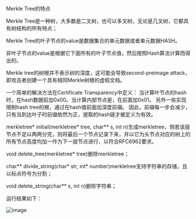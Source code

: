 Merkle Tree的特点

Merkle Tree是一种树，大多数是二叉树，也可以多叉树，无论是几叉树，它都具有树结构的所有特点；

Merkle Tree的叶子节点的value是数据集合的单元数据或者单元数据HASH。

非叶子节点的value是根据它下面所有的叶子节点值，然后按照Hash算法计算而得出的。

Merkle tree的树根并不表示树的深度，这可能会导致second-preimage attack，即攻击者创建一个具有相同Merkle树根的虚假文档。

一个简单的解决方法在Certificate Transparency中定义：
当计算叶节点的hash时，在hash数据前加0x00。当计算内部节点是，在前面加0x01。
另外一些实现限制hash tree的根，通过在hash值前面加深度前缀。
因此，前缀每一步会减少，只有当到达叶子时前缀依然为正，提取的hash链才被定义为有效。

merkletree* initial(merkletree* tree, char** s, int n)生成merkletree，倘若该层节点不足以两两分完，则将最后一个节点记录下来，并以它为头节点对应的树上的所有节点高度均加一作为下一层节点进行，以符合RFC6962要求。

void delete_tree(merkletree* tree)删除merkletree；

char** divide_string(char* str, int* number)merkletree支持字符串的存储，且以标点符号为分割；

void delete_string(char** s, int n)删除字符串；

运行结果如下：

![image](https://user-images.githubusercontent.com/106589212/181280220-71749187-655b-4597-9862-cdbbe53b1a5f.png)
